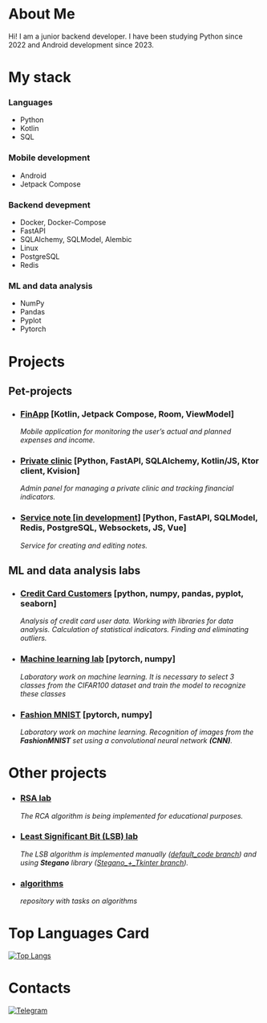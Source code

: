 # About Me
Hi! I am a junior backend developer. I have been studying Python since 2022 and Android development since 2023.

# My stack
### Languages
- Python
- Kotlin
- SQL
  
### Mobile development
- Android
- Jetpack Compose
  
### Backend devepment
- Docker, Docker-Compose
- FastAPI
- SQLAlchemy, SQLModel, Alembic
- Linux
- PostgreSQL
- Redis


### ML and data analysis
- NumPy
- Pandas
- Pyplot
- Pytorch


# Projects
## Pet-projects
- ### [FinApp](https://github.com/mk1MoreBugs/finApp) \[Kotlin, Jetpack Compose, Room, ViewModel\]
   _Mobile application for monitoring the user’s actual and planned expenses and income._

- ### [Private clinic](https://github.com/mk1MoreBugs/private_clinic) \[Python, FastAPI, SQLAlchemy, Kotlin/JS, Ktor client, Kvision\]
  _Admin panel for managing a private clinic and tracking financial indicators._

- ### [Service note \[in development\]](https://github.com/mk1MoreBugs/wrbmj/tree/dev) \[Python, FastAPI, SQLModel, Redis, PostgreSQL, Websockets, JS, Vue\]
  _Service for creating and editing notes._


## ML and data analysis labs
- ### [Credit Card Customers](https://github.com/mk1MoreBugs/1lab_data_analysis/blob/main/1lab.ipynb) [python, numpy, pandas, pyplot, seaborn]
  _Analysis of credit card user data. Working with libraries for data analysis. Calculation of statistical indicators. Finding and eliminating outliers._
  
- ### [Machine learning lab](https://github.com/mk1MoreBugs/6lab_ML/blob/main/6lab.ipynb) \[pytorch, numpy\]
  _Laboratory work on machine learning. It is necessary to select 3 classes from the CIFAR100 dataset and train the model to recognize these classes_
  
- ### [Fashion MNIST](https://github.com/mk1MoreBugs/fashionMNIST/blob/main/homework_fashionmnist.ipynb) \[pytorch, numpy\]
  _Laboratory work on machine learning. Recognition of images from the **FashionMNIST** set using a convolutional neural network **(CNN)**._
 

# Other projects
  
- ### [RSA lab](https://github.com/mk1MoreBugs/algorithms)
  _The RCA algorithm is being implemented for educational purposes._
  
- ### [Least Significant Bit (LSB) lab](https://github.com/mk1MoreBugs/2lab_LSB/)
  _The LSB algorithm is implemented manually ([default_code branch](https://github.com/mk1MoreBugs/2lab_LSB/tree/default_code))
  and using **Stegano** library ([Stegano_+_Tkinter branch](https://github.com/mk1MoreBugs/2lab_LSB/tree/Stegano_%2B_Tkinter))._
  
- ### [algorithms](https://github.com/mk1MoreBugs/algorithms)
  _repository with  tasks on algorithms_


# Top Languages Card

[![Top Langs](https://github-readme-stats.vercel.app/api/top-langs/?username=mk1MoreBugs&layout=normal&exclude_repo=SmartTravel&hide_border=true&hide=Jupyter%20Notebook)](https://github.com/anuraghazra/github-readme-stats)


# Contacts

[![Telegram](https://img.shields.io/badge/Telegram-2CA5E0?style=for-the-badge&logo=telegram&logoColor=white)](https://t.me/mk1MoreBugs)


<!--
**mk1MoreBugs/mk1MoreBugs** is a ✨ _special_ ✨ repository because its `README.md` (this file) appears on your GitHub profile.

Here are some ideas to get you started:

- 🔭 I’m currently working on ...
- 🌱 I’m currently learning ...
- 👯 I’m looking to collaborate on ...
- 🤔 I’m looking for help with ...
- 💬 Ask me about ...
- 📫 How to reach me: ...
- 😄 Pronouns: ...
- ⚡ Fun fact: ...
-->
